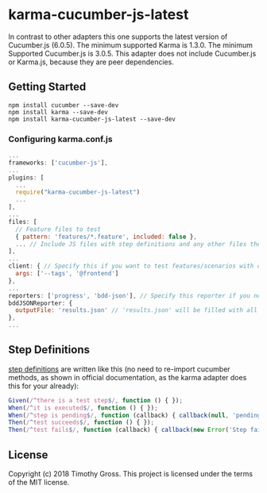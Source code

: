 # karma-cucumber-js-latest

In contrast to other adapters this one supports the latest version of Cucumber.js (6.0.5). The minimum supported Karma is 1.3.0. The minimum Supported Cucumber.js is 3.0.5. This adapter does not include Cucumber.js or Karma.js, because they are peer dependencies.

## Getting Started

```Shell
npm install cucumber --save-dev
npm install karma --save-dev
npm install karma-cucumber-js-latest --save-dev
```

### Configuring karma.conf.js

```JavaScript
...
frameworks: ['cucumber-js'],
...
plugins: [
  ...
  require("karma-cucumber-js-latest")
  ...
],
...
files: [
  // Feature files to test
  { pattern: 'features/*.feature', included: false },
  ... // Include JS files with step definitions and any other files they require
],
...
client: { // Specify this if you want to test features/scenarios with certain tags only [Feature/Scenario Tags](https://docs.cucumber.io/cucumber/api/#tags)
  args: ['--tags', '@frontend']
},
...
reporters: ['progress', 'bdd-json'], // Specify this reporter if you need to integrate the test results into living documentation
bddJSONReporter: {
  outputFile: 'results.json' // 'results.json' will be filled with all scenarios test results
},
...
```

## Step Definitions

[step definitions](https://github.com/cucumber/cucumber-js/blob/master/docs/support_files/step_definitions.md) are written like this (no need to re-import cucumber methods, as shown in official documentation, as the karma adapter does this for your already):

```JavaScript
Given(/^there is a test step$/, function () { });
When(/^it is executed$/, function () { });
When(/^step is pending$/, function (callback) { callback(null, 'pending'); });
Then(/^test succeeds$/, function () { });
Then(/^test fails$/, function (callback) { callback(new Error('Step failed')); });
```

## License
Copyright (c) 2018 Timothy Gross.
This project is licensed under the terms of the MIT license.
